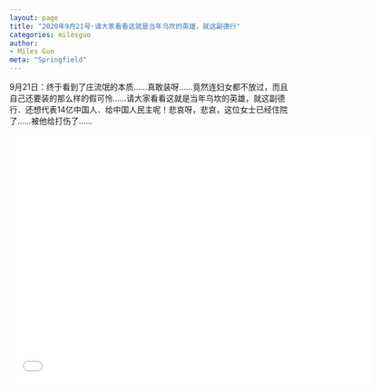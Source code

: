 ```yaml
---
layout: page
title: "2020年9月21号·请大家看看这就是当年乌坎的英雄，就这副德行"
categories: milesguo
author:
- Miles Guo
meta: "Springfield"
---
```


9月21日：终于看到了庄流氓的本质……真敢装呀……竟然连妇女都不放过，而且自己还要装的那么样的假可怜……请大家看看这就是当年乌坎的英雄，就这副德行．还想代表14亿中国人．给中国人民主呢！悲哀呀，悲哀，这位女士已经住院了……被他给打伤了…… 

<center>
<iframe width="640" height="440" src="../../../../video/milesguo/2020_09_23_Miles_Guo_Getter_2.MOV" frameborder="0" allow="accelerometer; autoplay; encrypted-media; gyroscope; picture-in-picture" allowfullscreen></iframe>
</center>
